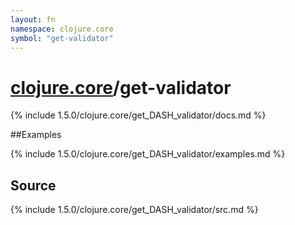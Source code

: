 ```yaml
---
layout: fn
namespace: clojure.core
symbol: "get-validator"
---
```


# [clojure.core](../)/get-validator

{% include 1.5.0/clojure.core/get_DASH_validator/docs.md %}

##Examples

{% include 1.5.0/clojure.core/get_DASH_validator/examples.md %}
## Source
{% include 1.5.0/clojure.core/get_DASH_validator/src.md %}

